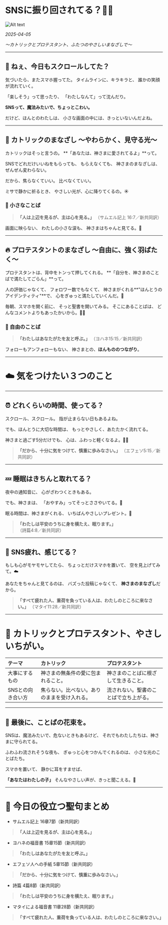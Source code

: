 # SNSに振り回されてる？📱💭

![Alt text](/static/images/blog/asmrchurch_cute_school_girl_in_El_Salvador_sitting_on_a_black_s_2d44fee6-c005-4a77-86e7-332a012a61a6.png)

*2025-04-05*

*〜カトリックとプロテスタント、ふたつのやさしいまなざしで〜*

---

## 💬 ねぇ、今日もスクロールしてた？

気づいたら、またスマホ握ってた。
タイムラインに、キラキラと、
誰かの笑顔が流れていく。

「楽しそう」って思ったり、
「わたしなんて」って沈んだり。

**SNSって、魔法みたいで、ちょっとこわい。**

だけど、ほんとのわたしは、
小さな画面の中には、きっといないんだよね。

---

## 🌿 カトリックのまなざし 〜やわらかく、見守る光〜

カトリックはそっと言うの。
**「あなたは、神さまに愛されてるよ」**って。

SNSでどれだけいいねをもらっても、
もらえなくても、
神さまのまなざしは、ぜんぜん変わらない。

だから、焦らなくていい。
比べなくていい。

ミサで静かに祈るとき、
やさしい光が、心に降りてくるの。☀️

### 📖 小さなことば

> **「人は上辺を見るが、主は心を見る。」**
> （サムエル記上 16:7／新共同訳）

画面に映らない、
わたしの小さな涙も、
神さまはちゃんと見てる。🌿

---

## 🔥 プロテスタントのまなざし 〜自由に、強く羽ばたく〜

プロテスタントは、背中をトンって押してくれる。
**「自分を、神さまのことばで満たしてごらん」**って。

人の評価じゃなくて、
フォロワー数でもなくて、
神さまがくれる**"ほんとうのアイデンティティ"**で、
心をぎゅっと満たしていくんだ。🌟

毎朝、スマホを開く前に、
そっと聖書を開いてみる。
そこにあることばは、
どんなコメントよりもあったかいから。📖✨

### 📖 自由のことば

> **「わたしはあなたがたを友と呼ぶ。」**
> （ヨハネ15:15／新共同訳）

フォローもアンフォローもない、
神さまとの、**ほんもののつながり**。

---

# ☁️ 気をつけたい３つのこと

---

## ⏰ どれくらいの時間、使ってる？

スクロール、スクロール。
指が止まらない日もあるよね。

でも、ほんとうに大切な時間は、
もっとやさしく、あたたかく流れてる。

神さまと過ごす5分だけでも、
心は、ふわっと軽くなるよ。🌿✨

> **「だから、十分に気をつけて、慎重に歩みなさい。」**
> （エフェソ5:15／新共同訳）

---

## 💤 睡眠はきちんと取れてる？

夜中の通知音に、
心がざわつくときもある。

でも、神さまは、
「おやすみ」ってそっとささやいてる。🌙

眠る時間は、神さまがくれる、
いちばんやさしいプレゼント。🎁

> **「わたしは平安のうちに身を横たえ、眠ります。」**
> （詩篇4:8／新共同訳）

---

## 🫧 SNS疲れ、感じてる？

もしも心がモヤモヤしてたら、
ちょっとだけスマホを置いて、
空を見上げてみて。☁️

あなたをちゃんと見てるのは、
バズった投稿じゃなくて、
**神さまのまなざし**だから。

> **「すべて疲れた人、重荷を負っている人は、わたしのところに来なさい。」**
> （マタイ11:28／新共同訳）

---

# 💖 カトリックとプロテスタント、やさしいちがい。

| テーマ | カトリック | プロテスタント |
|:---|:---|:---|
| 大事にするもの | 神さまの無条件の愛に包まれること。 | 神さまのことばに根ざして生きること。 |
| SNSとの向き合い方 | 焦らない。比べない。ありのままを受け入れる。 | 流されない。聖書のことばで立ち上がる。 |

---

## 🌸 最後に、ことばの花束を。

SNSは、魔法みたいで、危ないときもあるけど、
それでもわたしたちは、神さまに守られてる。

ふわふわ流されそうな夜も、
ぎゅっと心をつかんでくれるのは、
小さな光のことばたち。

スマホを置いて、
静かに耳をすませば、

**「あなたはわたしの子」**
そんなやさしい声が、きっと聞こえる。💖

---

# 📖 今日の役立つ聖句まとめ

- サムエル記上 16章7節（新共同訳）
> **「人は上辺を見るが、主は心を見る。」**

- ヨハネの福音書 15章15節（新共同訳）
> **「わたしはあなたがたを友と呼ぶ。」**

- エフェソ人への手紙 5章15節（新共同訳）
> **「だから、十分に気をつけて、慎重に歩みなさい。」**

- 詩篇 4篇8節（新共同訳）
> **「わたしは平安のうちに身を横たえ、眠ります。」**

- マタイによる福音書 11章28節（新共同訳）
> **「すべて疲れた人、重荷を負っている人は、わたしのところに来なさい。」**
